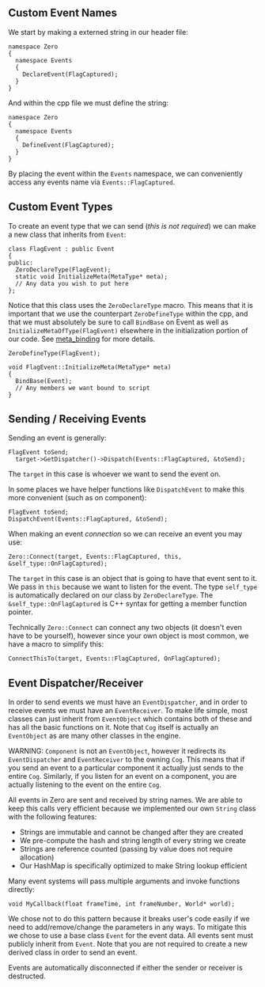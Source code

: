 Custom Event Names
------------------
We start by making a externed string in our header file:
```
namespace Zero
{
  namespace Events
  {
    DeclareEvent(FlagCaptured);
  }
}
```
And within the cpp file we must define the string:

```
namespace Zero
{
  namespace Events
  {
    DefineEvent(FlagCaptured);
  }
}
```

By placing the event within the `Events` namespace, we can conveniently access any events name via `Events::FlagCaptured`.

Custom Event Types
------------------
To create an event type that we can send (*this is not required*) we can make a new class that inherits from `Event`:

```
class FlagEvent : public Event
{
public:
  ZeroDeclareType(FlagEvent);
  static void InitializeMeta(MetaType* meta);
  // Any data you wish to put here
};
```
Notice that this class uses the `ZeroDeclareType` macro. This means that it is important that we use the counterpart `ZeroDefineType` within the cpp, and that we must absolutely be sure to call `BindBase` on Event as well as `InitializeMetaOfType(FlagEvent)` elsewhere in the initialization portion of our code. See [meta_binding](https://github.com/zeroengineteam/ZeroDocs/blob/master/zero_source_documentation/meta_binding.markdown) for more details.

```
ZeroDefineType(FlagEvent);

void FlagEvent::InitializeMeta(MetaType* meta)
{
  BindBase(Event);
  // Any members we want bound to script
}
```

Sending / Receiving Events
--------------------------
Sending an event is generally:

```
FlagEvent toSend;
  target->GetDispatcher()->Dispatch(Events::FlagCaptured, &toSend);
```

The `target` in this case is whoever we want to send the event on.

In some places we have helper functions like `DispatchEvent` to make this more convenient (such as on component):

```
FlagEvent toSend;
DispatchEvent(Events::FlagCaptured, &toSend);
```
When making an event *connection* so we can receive an event you may use:

```
Zero::Connect(target, Events::FlagCaptured, this, &self_type::OnFlagCaptured);
```

The `target` in this case is an object that is going to have that event sent to it. We pass in `this` because we want to listen for the event. The type `self_type` is automatically declared on our class by `ZeroDeclareType`. The `&self_type::OnFlagCaptured` is C++ syntax for getting a member function pointer.

Technically `Zero::Connect` can connect any two objects (it doesn't even have to be yourself), however since your own object is most common, we have a macro to simplify this:

```
ConnectThisTo(target, Events::FlagCaptured, OnFlagCaptured);
```

Event Dispatcher/Receiver
-------------------------
In order to send events we must have an `EventDispatcher`, and in order to receive events we must have an `EventReceiver`. To make life simple, most classes can just inherit from `EventObject` which contains both of these and has all the basic functions on it. Note that `Cog` itself is actually an `EventObject` as are many other classes in the engine.

WARNING: `Component` is not an `EventObject`, however it redirects its `EventDispatcher` and `EventReceiver` to the owning `Cog`. This means that if you send an event to a particular component it actually just sends to the entire `Cog`. Similarly, if you listen for an event on a component, you are actually listening to the event on the entire `Cog`.

All events in Zero are sent and received by string names. We are able to keep this calls very efficient because we implemented our own `String` class with the following features:

- Strings are immutable and cannot be changed after they are created
- We pre-compute the hash and string length of every string we create
- Strings are reference counted (passing by value does not require allocation)
- Our HashMap is specifically optimized to make String lookup efficient

Many event systems will pass multiple arguments and invoke functions directly:

```
void MyCallback(float frameTime, int frameNumber, World* world);
```

We chose not to do this pattern because it breaks user's code easily if we need to add/remove/change the parameters in any ways. To mitigate this we chose to use a base class `Event` for the event data. All events sent must publicly inherit from `Event`. Note that you are not required to create a new derived class in order to send an event.

Events are automatically disconnected if either the sender or receiver is destructed.
 

 